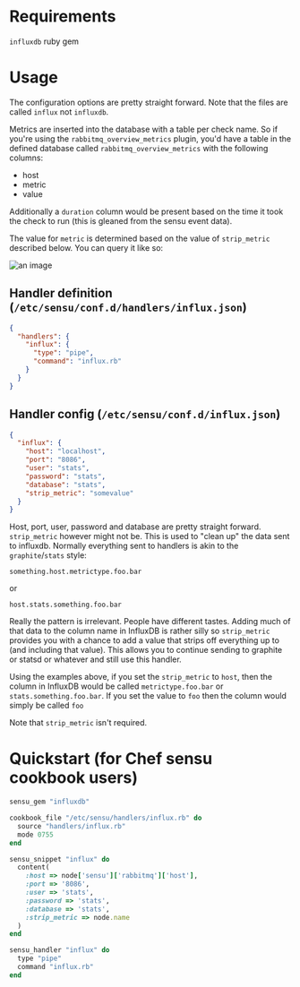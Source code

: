 # Requirements
`influxdb` ruby gem

# Usage
The configuration options are pretty straight forward. Note that the files are called `influx` not `influxdb`. 

Metrics are inserted into the database with a table per check name. So if you're using the `rabbitmq_overview_metrics` plugin, you'd have a table in the defined database called `rabbitmq_overview_metrics` with the following columns:

- host
- metric
- value

Additionally a `duration` column would be present based on the time it took the check to run (this is gleaned from the sensu event data).

The value for `metric` is determined based on the value of `strip_metric` described below. You can query it like so:

![an image](http://s3itch.lusis.org/InfluxDB_Administration_20140203_153132.png)

## Handler definition (`/etc/sensu/conf.d/handlers/influx.json`)
```json
{
  "handlers": {
    "influx": {
      "type": "pipe",
      "command": "influx.rb"
    }
  }
}
```

## Handler config (`/etc/sensu/conf.d/influx.json`)
```json
{
  "influx": {
    "host": "localhost",
    "port": "8086",
    "user": "stats",
    "password": "stats",
    "database": "stats",
    "strip_metric": "somevalue"
  }
}
```

Host, port, user, password and database are pretty straight forward. `strip_metric` however might not be. This is used to "clean up" the data sent to influxdb. Normally everything sent to handlers is akin to the `graphite`/`stats` style:

	something.host.metrictype.foo.bar

or

	host.stats.something.foo.bar

Really the pattern is irrelevant. People have different tastes. Adding much of that data to the column name in InfluxDB is rather silly so `strip_metric` provides you with a chance to add a value that strips off everything up to (and including that value). This allows you to continue sending to graphite or statsd or whatever and still use this handler.

Using the examples above, if you set the `strip_metric` to `host`, then the column in InfluxDB would be called `metrictype.foo.bar` or `stats.something.foo.bar`. If you set the value to `foo` then the column would simply be called `foo`

Note that `strip_metric` isn't required.
# Quickstart (for Chef sensu cookbook users)

```ruby
sensu_gem "influxdb"

cookbook_file "/etc/sensu/handlers/influx.rb" do
  source "handlers/influx.rb"
  mode 0755
end

sensu_snippet "influx" do
  content(
    :host => node['sensu']['rabbitmq']['host'],
    :port => '8086',
    :user => 'stats',
    :password => 'stats',
    :database => 'stats',
    :strip_metric => node.name
  )
end

sensu_handler "influx" do
  type "pipe"
  command "influx.rb"
end
```
